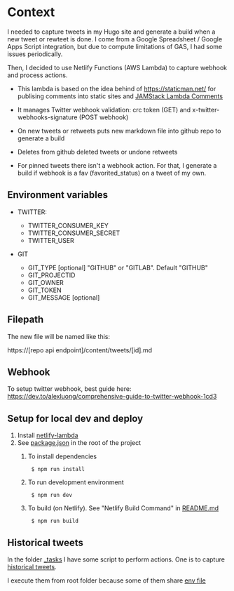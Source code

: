 # Context

I needed to capture tweets in my Hugo site and generate a build when a new tweet or rewteet is done. I come from a Google Spreadsheet / Google Apps Script integration, but due to compute limitations of GAS, I had some issues periodically. 

Then, I decided to use Netlify Functions (AWS Lambda) to capture webhook and process actions.

* This lambda is based on the idea behind of https://staticman.net/ for publising comments into static sites and [JAMStack Lambda Comments](https://github.com/davidayalas/jamstack-lambda-comments)

* It manages Twitter webhook validation: crc token (GET) and x-twitter-webhooks-signature (POST webhook)
* On new tweets or retweets puts new markdown file into github repo to generate a build
* Deletes from github deleted tweets or undone retweets 
* For pinned tweets there isn't a webhook action. For that, I generate a build if webhook is a fav (favorited_status) on a tweet of my own.

## Environment variables

* TWITTER:
    * TWITTER_CONSUMER_KEY
    * TWITTER_CONSUMER_SECRET
    * TWITTER_USER

* GIT
    * GIT_TYPE [optional] "GITHUB" or "GITLAB". Default "GITHUB"
    * GIT_PROJECTID
    * GIT_OWNER
    * GIT_TOKEN
    * GIT_MESSAGE [optional]

## Filepath

The new file will be named like this:

https://[repo api endpoint]/content/tweets/[id].md

## Webhook

To setup twitter webhook, best guide here: https://dev.to/alexluong/comprehensive-guide-to-twitter-webhook-1cd3

## Setup for local dev and deploy

1. Install [netlify-lambda](https://github.com/netlify/netlify-lambda)
1. See [package.json](../package.json) in the root of the project
    1. To install dependencies
        
            $ npm run install
    1. To run development environment
        
            $ npm run dev

    1. To build (on Netlify). See "Netlify Build Command" in [README.md](../README.md#netlify-build-command)

            $ npm run build 

## Historical tweets

In the folder [_tasks](../../../tree/master/_tasks) I have some script to perform actions. One is to capture [historical tweets](../_tasks/historical_tweets/index.js). 

I execute them from root folder because some of them share [env file](../.env)

